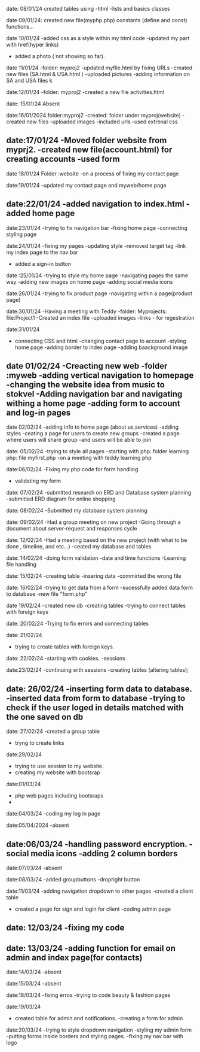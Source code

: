 date: 08/01/24
created tables using -html
-lists and basics classes

date 09/01/24: created new file(myphp.php)
constants (define and const)
functions...

date 10/01/24
-added css as a style within my html code 
-updated my <!--div--> part with href(hyper links)
- added a photo ( not showing so far).

date 11/01/24
-folder: myproj2
-updated myfile.html by fixing URLs
-created new files (SA.html & USA.html )
-uploaded pictures 
-adding information on SA and USA files k

date:12/01/24
-folder: myproj2
-created a new file activities.html 


date: 15/01/24
    Absent 

date:16/01/2024
folder:myproj2
    -created: folder under myproj(website)
            -created new files
            -uploaded images
            -included urls
            -used extrenal css 

date:17/01/24
-Moved folder website from myprj2.
-created new file(account.html) for creating accounts
-used form
-

date 18/01/24
Folder :website
-on a process of fixing my contact page

date:19/01/24
-updated my contact page and myweb/home page

date:22/01/24
-added navigation to index.html
-added home page
-

date:23/01/24
-trying to fix navigation bar
-fixing home page
-connecting styling page

date:24/01/24
-fixing my pages
-updating style
-removed target tag
-link my index page to the nav bar
- added a sign-in button

date :25/01/24
-trying to style my home page
-navigating pages the same way
-adding new images on home page
-adding social media icons

date:26/01/24
-trying to fix product page
-navigating within a page(product page)


date:30/01/24
-Having a meeting with Teddy
-folder: Myprojects:
         file:Project1
-Created an index file
-uploaded images
-links - for regestration

date:31/01/24
- connecting CSS and html
-changing contact page to account
-styling home page
-adding border to index page
-adding baackground image


date 01/02/24
-Creacting new web
-folder :myweb
-adding vertical navigation to homepage
-changing the website idea from music to stokvel
-Adding navigation bar and navigating withing a home page
-adding form to account and log-in pages 
-

date 02/02/24
-adding info to home page (about us,services)
-adding styles
-ceating a page for users to create new groups
-created a page where users will share group
-and users will be able to join

date: 05/02/24
-trying to style all pages
-starting with php: folder learning php: file myfirst.php
-on a meeting with teddy learning php

date:06/02/24
-Fixing my php code for form handling
- validating my form 

date: 07/02/24
-submitted research on ERD and Database system planning
-submitted ERD diagram for online shopping 

date: 08/02/24
-Submitted my database system planning 

date: 09/02/24
-Had a group meeting on new project
-Going through a document about server-request and responses cycle

date: 12/02/24
-Had a meeting based on the new project (with what to be done , timeline, and etc...)
-ceated my database and tables

date: 14/02/24
-doing form validation 
-date and time functions
-Learning file handling

date: 15/02/24
-creating table
-insering data 
-commirted the wrong file

date: 16/02/24
-trying to get data from a form
-sucessfully added data form to database
-new file "form.php"

date 19/02/24
-created new db
-creating tables
-trying to connect tables with foreign keys

date: 20/02/24
-Trying to fix errors and connecting tables 

date: 21/02/24
- trying to create tables with foreign keys.

date: 22/02/24
-starting with cookies.
-sessions

date:23/02/24
-continuing with sessions
-creating tables (altering tables);

date: 26/02/24
-inserting form data to database.
-inserted data from form to database
-trying to check if the user loged in details matched with the one saved on db
-

date: 27/02/24
-created a group table
- tryng to create links 

date:29/02/24
- trying to use session to my website.
- creating my website with bootsrap

date:01/03/24
- php web pages including bootsraps
-

date:04/03/24
-coding my log in page

date:05/04/2024
-absent

date:06/03/24
-handling password encryption.
-social media icons
-adding 2 column borders
-

date:07/03/24
-absent

date:08/03/24
-added groupbuttons
-dropright button 

date:11/03/24
-adding navigation dropdown to other pages
-created a client table
- created a page for sign and login for client 
-coding admin page 

date: 12/03/24
-fixing my code
-
date: 13/03/24
-adding function for email on admin and index page(for contacts)
-

date:14/03/24
-absent

date:15/03/24
-absent

date:18/03/24
-fixing erros
-trying to code beauty & fashion pages

date:19/03/24
- created table for admin and notifications.
-creating a form for admin

date:20/03/24
-trying to style dropdown navigation
-styling my admin form
-putting forms inside borders and styling pages.
-fixing my nav bar with logo